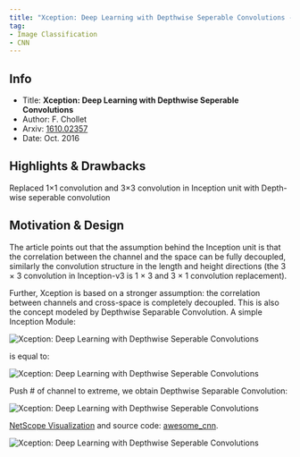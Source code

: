 ```yaml
---
title: "Xception: Deep Learning with Depthwise Seperable Convolutions - Chollet et al. - 2016"
tag:
- Image Classification
- CNN
---
```



## Info
- Title: **Xception: Deep Learning with Depthwise Seperable Convolutions**
- Author: F. Chollet
- Arxiv: [1610.02357](https://arxiv.org/abs/1610.02357)
- Date: Oct. 2016

## Highlights & Drawbacks
Replaced 1×1 convolution and 3×3 convolution in Inception unit with Depth-wise seperable convolution

<!-- more -->

## Motivation & Design

The article points out that the assumption behind the Inception unit is that the correlation between the channel and the space can be fully decoupled, similarly the convolution structure in the length and height directions (the 3 × 3 convolution in Inception-v3 is 1 × 3 and 3 × 1 convolution replacement).

Further, Xception is based on a stronger assumption: the correlation between channels and cross-space is completely decoupled. This is also the concept modeled by Depthwise Separable Convolution.
A simple Inception Module:

![Xception: Deep Learning with Depthwise Seperable Convolutions](https://i.imgur.com/voGGEeh.png)


is equal to:

![Xception: Deep Learning with Depthwise Seperable Convolutions](https://i.imgur.com/ttldnjQ.png)



Push # of channel to extreme, we obtain Depthwise Separable Convolution:

![Xception: Deep Learning with Depthwise Seperable Convolutions](https://i.imgur.com/2AuC4j9.png)


[NetScope Visualization](http://ethereon.github.io/netscope/#gist/931d7c91b22109f83bbbb7ff1a215f5f) and source code: [awesome_cnn](https://github.com/ddlee96/awesome_cnn).

![Xception: Deep Learning with Depthwise Seperable Convolutions](https://i.imgur.com/BT6sHIb.png)
